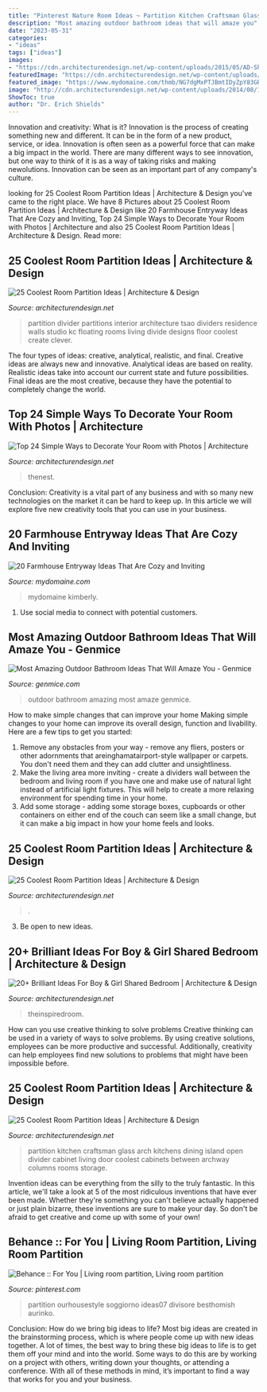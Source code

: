 ```yaml
---
title: "Pinterest Nature Room Ideas ~ Partition Kitchen Craftsman Glass Arch Kitchens Dining Island Open Divider Cabinet Living Door Coolest Cabinets Between Archway Columns Rooms Storage"
description: "Most amazing outdoor bathroom ideas that will amaze you"
date: "2023-05-31"
categories:
- "ideas"
tags: ["ideas"]
images:
- "https://cdn.architecturendesign.net/wp-content/uploads/2015/05/AD-Shared-Bedroom-Boy-Girl-11.jpg"
featuredImage: "https://cdn.architecturendesign.net/wp-content/uploads/2014/08/1742.jpg"
featured_image: "https://www.mydomaine.com/thmb/NG7dgMxPTJBmtIDyZpY83GRgAbs=/3024x4032/filters:fill(auto,1)/IMG_7654-c295f2c54c204948a876f69ce7235eab.jpg"
image: "http://cdn.architecturendesign.net/wp-content/uploads/2014/08/1446.jpg"
ShowToc: true
author: "Dr. Erich Shields"
---
```



Innovation and creativity: What is it?
Innovation is the process of creating something new and different. It can be in the form of a new product, service, or idea. Innovation is often seen as a powerful force that can make a big impact in the world. There are many different ways to see innovation, but one way to think of it is as a way of taking risks and making newolutions. Innovation can be seen as an important part of any company's culture.

	

		
looking for 25 Coolest Room Partition Ideas | Architecture &amp; Design you've came to the right place. We have 8 Pictures about 25 Coolest Room Partition Ideas | Architecture &amp; Design like 20 Farmhouse Entryway Ideas That Are Cozy and Inviting, Top 24 Simple Ways to Decorate Your Room with Photos | Architecture and also 25 Coolest Room Partition Ideas | Architecture &amp; Design. Read more:
		
    
## 25 Coolest Room Partition Ideas | Architecture &amp; Design

<img loading=lazy src="https://cdn.architecturendesign.net/wp-content/uploads/2014/08/559.jpg" onerror="this.onerror=null;this.src='https://tse3.mm.bing.net/th?id=OIP.ezvH4qoRj1glBCBnrbwgYgHaLH&amp;pid=15.1';" alt="25 Coolest Room Partition Ideas | Architecture &amp; Design">

_Source: architecturendesign.net_

>partition divider partitions interior architecture tsao dividers residence walls studio kc floating rooms living divide designs floor coolest create clever. 

	

The four types of ideas: creative, analytical, realistic, and final.
Creative ideas are always new and innovative. Analytical ideas are based on reality. Realistic ideas take into account our current state and future possibilities. Final ideas are the most creative, because they have the potential to completely change the world.

    
## Top 24 Simple Ways To Decorate Your Room With Photos | Architecture

<img loading=lazy src="https://cdn.architecturendesign.net/wp-content/uploads/2015/02/photo-decor-9.jpg" onerror="this.onerror=null;this.src='https://tse2.mm.bing.net/th?id=OIP.cO-tDQcxQwAXHLOb8Za-VAHaJ4&amp;pid=15.1';" alt="Top 24 Simple Ways to Decorate Your Room with Photos | Architecture">

_Source: architecturendesign.net_

>thenest. 

	

Conclusion:
Creativity is a vital part of any business and with so many new technologies on the market it can be hard to keep up. In this article we will explore five new creativity tools that you can use in your business.

    
## 20 Farmhouse Entryway Ideas That Are Cozy And Inviting

<img loading=lazy src="https://www.mydomaine.com/thmb/NG7dgMxPTJBmtIDyZpY83GRgAbs=/3024x4032/filters:fill(auto,1)/IMG_7654-c295f2c54c204948a876f69ce7235eab.jpg" onerror="this.onerror=null;this.src='https://tse4.mm.bing.net/th?id=OIP._4XxrVp0U-jxNk1D860nkAHaJ4&amp;pid=15.1';" alt="20 Farmhouse Entryway Ideas That Are Cozy and Inviting">

_Source: mydomaine.com_

>mydomaine kimberly. 

	

1. Use social media to connect with potential customers.

    
## Most Amazing Outdoor Bathroom Ideas That Will Amaze You - Genmice

<img loading=lazy src="https://genmice.com/design-ideas/Most-Amazing-Outdoor-Bathroom-Ideas-That-Will-Amaze-You/877.jpeg" onerror="this.onerror=null;this.src='https://tse1.mm.bing.net/th?id=OIP.OsjuYEgAIhyEqvNJnFJGywAAAA&amp;pid=15.1';" alt="Most Amazing Outdoor Bathroom Ideas That Will Amaze You - Genmice">

_Source: genmice.com_

>outdoor bathroom amazing most amaze genmice. 

	

How to make simple changes that can improve your home
Making simple changes to your home can improve its overall design, function and livability. Here are a few tips to get you started: 
1. Remove any obstacles from your way - remove any fliers, posters or other adornments that areinghamatairport-style wallpaper or carpets. You don't need them and they can add clutter and unsightliness. 
2. Make the living area more inviting - create a dividers wall between the bedroom and living room if you have one and make use of natural light instead of artificial light fixtures. This will help to create a more relaxing environment for spending time in your home. 
3. Add some storage - adding some storage boxes, cupboards or other containers on either end of the couch can seem like a small change, but it can make a big impact in how your home feels and looks.

    
## 25 Coolest Room Partition Ideas | Architecture &amp; Design

<img loading=lazy src="https://cdn.architecturendesign.net/wp-content/uploads/2014/08/1742.jpg" onerror="this.onerror=null;this.src='https://tse1.mm.bing.net/th?id=OIP.ovTblCgTk6jpb7B_ULeNwAHaLI&amp;pid=15.1';" alt="25 Coolest Room Partition Ideas | Architecture &amp; Design">

_Source: architecturendesign.net_

>. 

	

3. Be open to new ideas.

    
## 20+ Brilliant Ideas For Boy &amp; Girl Shared Bedroom | Architecture &amp; Design

<img loading=lazy src="https://cdn.architecturendesign.net/wp-content/uploads/2015/05/AD-Shared-Bedroom-Boy-Girl-11.jpg" onerror="this.onerror=null;this.src='https://tse2.mm.bing.net/th?id=OIP.M9NgNSClFaWhnGIqWUev_AHaJ4&amp;pid=15.1';" alt="20+ Brilliant Ideas For Boy &amp; Girl Shared Bedroom | Architecture &amp; Design">

_Source: architecturendesign.net_

>theinspiredroom. 

	

How can you use creative thinking to solve problems
Creative thinking can be used in a variety of ways to solve problems. By using creative solutions, employees can be more productive and successful. Additionally, creativity can help employees find new solutions to problems that might have been impossible before.

    
## 25 Coolest Room Partition Ideas | Architecture &amp; Design

<img loading=lazy src="http://cdn.architecturendesign.net/wp-content/uploads/2014/08/1446.jpg" onerror="this.onerror=null;this.src='https://tse1.mm.bing.net/th?id=OIP.6iDV5z49ztLLQfWfhoEl0AHaJV&amp;pid=15.1';" alt="25 Coolest Room Partition Ideas | Architecture &amp; Design">

_Source: architecturendesign.net_

>partition kitchen craftsman glass arch kitchens dining island open divider cabinet living door coolest cabinets between archway columns rooms storage. 

	

Invention ideas can be everything from the silly to the truly fantastic. In this article, we'll take a look at 5 of the most ridiculous inventions that have ever been made. Whether they're something you can't believe actually happened or just plain bizarre, these inventions are sure to make your day. So don't be afraid to get creative and come up with some of your own!

    
## Behance :: For You | Living Room Partition, Living Room Partition

<img loading=lazy src="https://i.pinimg.com/736x/f1/10/93/f1109372ad877716b2b8e45c345b6e5a.jpg" onerror="this.onerror=null;this.src='https://tse2.mm.bing.net/th?id=OIP.VCt88E0ytS60cTG1UYNWfwHaJ4&amp;pid=15.1';" alt="Behance :: For You | Living room partition, Living room partition">

_Source: pinterest.com_

>partition ourhousestyle soggiorno ideas07 divisore besthomish aurinko. 

	

Conclusion: How do we bring big ideas to life?
Most big ideas are created in the brainstorming process, which is where people come up with new ideas together. A lot of times, the best way to bring these big ideas to life is to get them off your mind and into the world. Some ways to do this are by working on a project with others, writing down your thoughts, or attending a conference. With all of these methods in mind, it’s important to find a way that works for you and your business.

